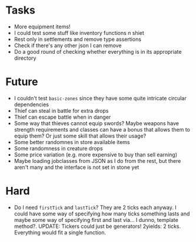 # Tasks
* More equipment items!
* I could test some stuff like inventory functions n shiet
* Rest only in settlements and remove type assertions
* Check if there's any other json I can remove
* Do a good round of checking whether everything is in its appropriate directory

# Future
* I couldn't test `basic-zones` since they have some quite intricate circular dependencies
* Thief can steal in battle for extra drops
* Thief can escape battle when in danger
* Some way that thieves cannot equip swords? Maybe weapons have strength requirements and classes can have a bonus that allows them to equip them? Or just some skill that allows their usage?
* Some better randomnes in store available items
* Some randomness in creature drops
* Some price variation (e.g. more expensive to buy than sell earning)
* Maybe loading jobclasses from JSON as I do from the rest, but there aren't many and the interface is not set in stone yet

# Hard
* Do I need `firstTick` and `lastTick`? They are 2 ticks each anyway. I could have some way of specifying how many ticks something lasts and maybe some way of specifying first and last via... I dunno, template method?. UPDATE: Tickers could just be generators! 2yields: 2 ticks. Everything would fit a single function.
